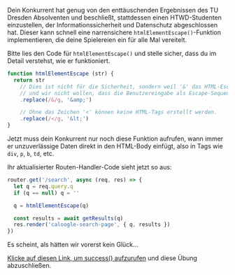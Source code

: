 Dein Konkurrent hat genug von den enttäuschenden Ergebnissen des TU Dresden Absolventen und beschließt, stattdessen einen HTWD-Studenten einzustellen, der Informationssicherheit und Datenschutz abgeschlossen hat. Dieser kann schnell eine narrensichere `htmlElementEscape()`-Funktion implementieren, die deine Spielereien ein für alle Mal vereitelt.

Bitte lies den Code für `htmlElementEscape()` und stelle sicher, dass du im Detail verstehst, wie er funktioniert.

```js
function htmlElementEscape (str) {
  return str
    // Dies ist nicht für die Sicherheit, sondern weil '&' das HTML-Escape-Zeichen ist
    // und wir nicht wollen, dass die Benutzereingabe als Escape-Sequenz behandelt wird.
    .replace(/&/g, '&amp;')

    // Ohne das Zeichen '<' können keine HTML-Tags erstellt werden.
    .replace(/</g, '&lt;')
}
```

Jetzt muss dein Konkurrent nur noch diese Funktion aufrufen, wann immer er unzuverlässige Daten direkt in den HTML-Body einfügt, also in Tags wie `div`, `p`, `b`, `td`, etc.

Ihr aktualisierter Routen-Handler-Code sieht jetzt so aus:

```js
router.get('/search', async (req, res) => {
  let q = req.query.q
  if (q == null) q = ''

  q = htmlElementEscape(q)

  const results = await getResults(q)
  res.render('caloogle-search-page', { q, results })
})
```

Es scheint, als hätten wir vorerst kein Glück...

<a href='#' onclick="window.postMessage('success', '*')">Klicke auf diesen Link, um success() aufzurufen</a> und diese Übung abzuschließen.
